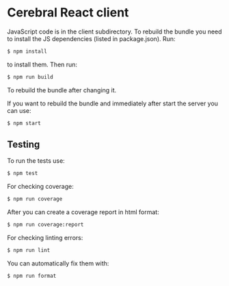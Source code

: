 # Cerebral React client

JavaScript code is in the client subdirectory. To rebuild the bundle you
need to install the JS dependencies (listed in package.json). Run:

```sh
$ npm install
```

to install them. Then run:

```sh
$ npm run build
```

To rebuild the bundle after changing it.

If you want to rebuild the bundle and immediately after start the server
you can use:

```sh
$ npm start
```

## Testing

To run the tests use:

```sh
$ npm test
```

For checking coverage:

```sh
$ npm run coverage
```

After you can create a coverage report in html format:

```sh
$ npm run coverage:report
```

For checking linting errors:

```sh
$ npm run lint
```

You can automatically fix them with:

```sh
$ npm run format
```

